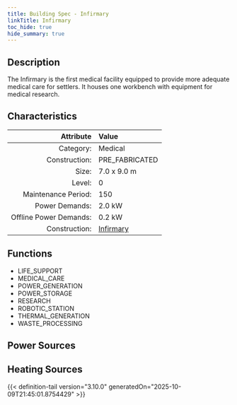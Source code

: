 ```yaml
---
title: Building Spec - Infirmary
linkTitle: Infirmary
toc_hide: true
hide_summary: true
---
```

<!-- This is generated by the MarsSim HelpGenertor, do not edit. -->

## Description
The Infirmary is the first medical facility equipped to provide more adequate&#10;medical care for settlers. It houses one workbench with equipment for medical research.

## Characteristics

| Attribute      | Value |
|--------:|:------|
|Category:|Medical|
|Construction:|PRE_FABRICATED|
|Size:|7.0 x 9.0 m|
|Level:|0|
|Maintenance Period:|150|
|Power Demands:|2.0 kW|
|Offline Power Demands:|0.2 kW|
|Construction:|[Infirmary](/docs/definitions/construction/infirmary)|

## Functions
      
- LIFE_SUPPORT
- MEDICAL_CARE
- POWER_GENERATION
- POWER_STORAGE
- RESEARCH
- ROBOTIC_STATION
- THERMAL_GENERATION
- WASTE_PROCESSING


## Power Sources
      

## Heating Sources



{{< definition-tail version="3.10.0" generatedOn="2025-10-09T21:45:01.8754429" >}}

